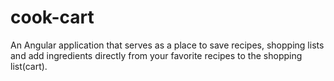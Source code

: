 # cook-cart
An Angular application that serves as a place to save recipes, shopping lists and add ingredients directly from your favorite recipes to the shopping list(cart).
